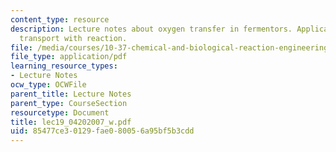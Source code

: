 ```yaml
---
content_type: resource
description: Lecture notes about oxygen transfer in fermentors. Applications of gas-liquid
  transport with reaction.
file: /media/courses/10-37-chemical-and-biological-reaction-engineering-spring-2007/85477ce30129fae080056a95bf5b3cdd_lec19_04202007_w.pdf
file_type: application/pdf
learning_resource_types:
- Lecture Notes
ocw_type: OCWFile
parent_title: Lecture Notes
parent_type: CourseSection
resourcetype: Document
title: lec19_04202007_w.pdf
uid: 85477ce3-0129-fae0-8005-6a95bf5b3cdd
---
```

